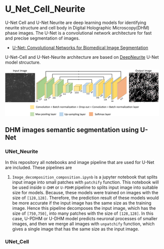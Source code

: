 # U_Net_Cell_Neurite

U-Net Cell and U-Net Neurite are deep learning models for identifying neurite structure and cell body in Digital Holographic Microscopy(DHM) phase images. The U-Net is a convolutional network architecture for fast and precise segmentation of images. 

* [U-Net: Convolutional Networks for Biomedical Image Segmentation](https://lmb.informatik.uni-freiburg.de/people/ronneber/u-net/)

U-Net-Cell and U-Net-Neurite architecture are based on [DeepNeurite](https://github.com/khCygnal/DeepNeurite) U-Net model strcucture.

![alt text](U-net(Neurite+Cell).png "Logo Title Text 1")

 ## DHM images semantic segmentation using U-Net
### UNet_Neurite
In this repository all notebooks and image pipeline that are used for U-Net are included.
These pipelines are
  
1. `Image_decomposition_composition.ipynb` is a jupyter notebook that splits input image into small patches with `patchify` function. This notebook will be used inside `U-DHM` or `U-PDHM` pipeline to splits input image into suitable size for models. Because, these models were trained on images with the size of `[128,128]`. Therefore, the prediction result of these models would be more accurate if the input image has the same size as the training image. Hence this pipeline decomposes the input image, which has the size of `[750,750]`, into many patches with the size of `[128,128]`. In this case, U-PDHM or U-DHM model predicts neuronal processes of smaller images, and then we merge all images with `unpatchify` function, which gives a single image that has the same size as the input image.
### UNet_Cell

